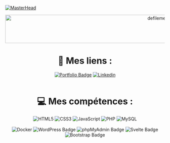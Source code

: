 [![MasterHead](https://cdn.discordapp.com/attachments/1115288639472148511/1263417144708960377/banner.jpeg?ex=669a2868&is=6698d6e8&hm=8c7d65c361407f0bd298bb4fc2e8365008da434ed704304ac7ec7ef06dd31e37&)](https://sofiane-aliane.fr)

<div align="center">


<img src="https://readme-typing-svg.demolab.com/?lines=Bienvenue+sur+mon+GitHub+!;Je+m'appelle+ALIANE+Sofiane;Je+suis+Développeur+Front-End+Junior.&font=Outfit&center=true&width=500&height=45&duration=3000&pause=1000&color=FFFFFF&repeat=true&repeat_delay=3000" alt="defilement-geozz" width="1000" height="90">

  <br>

  # 🔗 Mes liens :
  [![Portfolio Badge](https://img.shields.io/badge/Portfolio-004AAD?style=for-the-badge&logo=html5&logoColor=white)](https://sofiane-aliane.fr)
  [![Linkedin](https://img.shields.io/badge/Linkedin-white?style=for-the-badge&logo=linkedin&logoColor=%230A66C2)](https://www.linkedin.com/in/sofiane-aliane-84aa75299/)
  <br><br>

  # 💻 Mes compétences :
  ![HTML5](https://img.shields.io/badge/html5-%23E34F26.svg?style=for-the-badge&logo=html5&logoColor=white)
  ![CSS3](https://img.shields.io/badge/css3-%231572B6.svg?style=for-the-badge&logo=css3&logoColor=white)
  ![JavaScript](https://img.shields.io/badge/JavaScript-F7DF1E?style=for-the-badge&logo=javascript&logoColor=black)
  ![PHP](https://img.shields.io/badge/php-%23777BB4.svg?style=for-the-badge&logo=php&logoColor=white)
  ![MySQL](https://img.shields.io/badge/mysql-%2300f.svg?style=for-the-badge&logo=mysql&logoColor=white)
  <br><br>
  ![Docker](https://img.shields.io/badge/docker-%230db7ed.svg?style=for-the-badge&logo=docker&logoColor=white)
  ![WordPress Badge](https://img.shields.io/badge/WordPress-21759B?style=for-the-badge&logo=wordpress&logoColor=white)
  ![phpMyAdmin Badge](https://img.shields.io/badge/phpMyAdmin-4479A1?style=for-the-badge&logo=phpmyadmin&logoColor=white)
  ![Svelte Badge](https://img.shields.io/badge/Svelte-FF3E00?style=for-the-badge&logo=svelte&logoColor=white)
  ![Bootstrap Badge](https://img.shields.io/badge/Bootstrap-563D7C?style=for-the-badge&logo=bootstrap&logoColor=white)

  <br><br>

</div>


